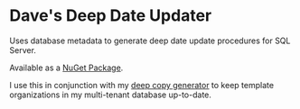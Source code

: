 Dave's Deep Date Updater
================

Uses database metadata to generate deep date update procedures for SQL Server.

Available as a [NuGet Package](https://www.nuget.org/packages/Daves.DeepDateUpdater/).

I use this in conjunction with my [deep copy generator](https://github.com/davghouse/Daves.DeepDataDuplicator) to keep template organizations in my multi-tenant database up-to-date.
